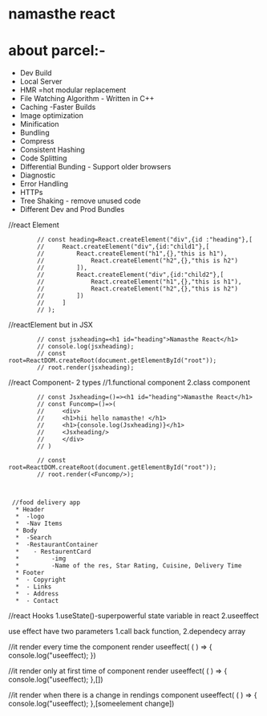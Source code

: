 # namasthe react

# about parcel:-
- Dev Build
- Local Server
- HMR =hot modular replacement
- File Watching Algorithm - Written in C++
- Caching -Faster Builds
- Image optimization
- Minification
- Bundling
- Compress
- Consistent Hashing
- Code Splitting
- Differential Bunding - Support older browsers
- Diagnostic
- Error Handling
- HTTPs
- Tree Shaking - remove unused code
- Different Dev and Prod Bundles
  

  
//react Element

            // const heading=React.createElement("div",{id :"heading"},[
            //     React.createElement("div",{id:"child1"},[
            //         React.createElement("h1",{},"this is h1"),
            //             React.createElement("h2",{},"this is h2")
            //         ]),
            //         React.createElement("div",{id:"child2"},[
            //             React.createElement("h1",{},"this is h1"),
            //             React.createElement("h2",{},"this is h2")
            //         ])
            //     ]
            // );


//reactElement but in JSX


            // const jsxheading=<h1 id="heading">Namasthe React</h1>
            // console.log(jsxheading);
            // const root=ReactDOM.createRoot(document.getElementById("root"));
            // root.render(jsxheading);


//react Component- 2 types
            //1.functional component 2.class component

             
            // const Jsxheading=()=><h1 id="heading">Namasthe React</h1>
            // const Funcomp=()=>(
            //     <div>
            //     <h1>hii hello namasthe! </h1>
            //     <h1>{console.log(Jsxheading)}</h1>
            //     <Jsxheading/>
            //     </div>
            // )
     
            // const root=ReactDOM.createRoot(document.getElementById("root"));
            // root.render(<Funcomp/>);
            


     //food delivery app 
      * Header
      *  -logo
      *  -Nav Items
      * Body
      *  -Search
      *  -RestaurantContainer
      *    - RestaurentCard
      *         -img
      *         -Name of the res, Star Rating, Cuisine, Delivery Time
      * Footer
      *  - Copyright
      *  - Links
      *  - Address 
      *  - Contact
      

//react Hooks
       1.useState()-superpowerful state variable in react 
       2.useeffect



use effect have two parameters 1.call back function, 2.dependecy array

//it render every time the component render
useeffect( ( ) => {
       console.log("useeffect);
})

//it render only at first time of component render
useeffect( ( ) => {
       console.log("useeffect);
},[])

//it render when there is a  change in rendings  component 
useeffect( ( ) => {
       console.log("useeffect);
},[someelement change])


